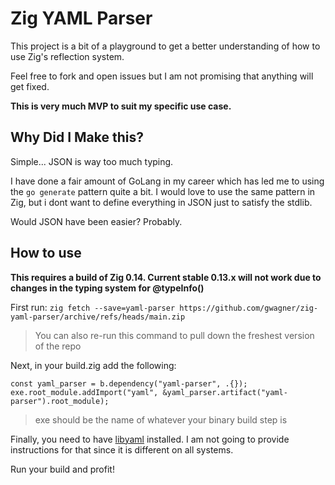 # Zig YAML Parser

This project is a bit of a playground to get a better understanding of how to use Zig's reflection system.

Feel free to fork and open issues but I am not promising that anything will get fixed.

**This is very much MVP to suit my specific use case.**

## Why Did I Make this?

Simple... JSON is way too much typing.

I have done a fair amount of GoLang in my career which has led me to using the `go generate` pattern quite a bit.  I would love to use the same pattern in Zig, but i dont want to define everything in JSON just to satisfy the stdlib.

Would JSON have been easier?  Probably.

## How to use

**This requires a build of Zig 0.14.  Current stable 0.13.x will not work due to changes in the typing system for @typeInfo()**

First run: `zig fetch --save=yaml-parser https://github.com/gwagner/zig-yaml-parser/archive/refs/heads/main.zip`

> You can also re-run this command to pull down the freshest version of the repo

Next, in your build.zig add the following:

```
const yaml_parser = b.dependency("yaml-parser", .{});
exe.root_module.addImport("yaml", &yaml_parser.artifact("yaml-parser").root_module);
```

> exe should be the name of whatever your binary build step is

Finally, you need to have [libyaml](https://github.com/yaml/libyaml) installed.  I am not going to provide instructions for that since it is different on all systems.  

Run your build and profit!
